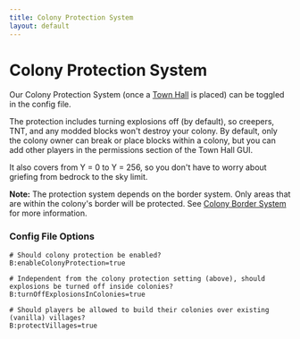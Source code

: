 ```yaml
---
title: Colony Protection System
layout: default
---
```

# Colony Protection System

Our Colony Protection System (once a [Town Hall](../../source/buildings/townhall) is placed) can be toggled in the config file.

The protection includes turning explosions off (by default), so creepers, TNT, and any modded blocks won't destroy your colony. By default, only the colony owner can break or place blocks within a colony, but you can add other players in the permissions section of the Town Hall GUI.

It also covers from Y = 0 to Y = 256, so you don't have to worry about griefing from bedrock to the sky limit.

**Note:** The protection system depends on the border system. Only areas that are within the colony's border will be protected. See [Colony Border System](../../source/systems/border) for more information.

### Config File Options

```
# Should colony protection be enabled?
B:enableColonyProtection=true
```

```
# Independent from the colony protection setting (above), should explosions be turned off inside colonies?
B:turnOffExplosionsInColonies=true
```

```
# Should players be allowed to build their colonies over existing (vanilla) villages?
B:protectVillages=true
```
